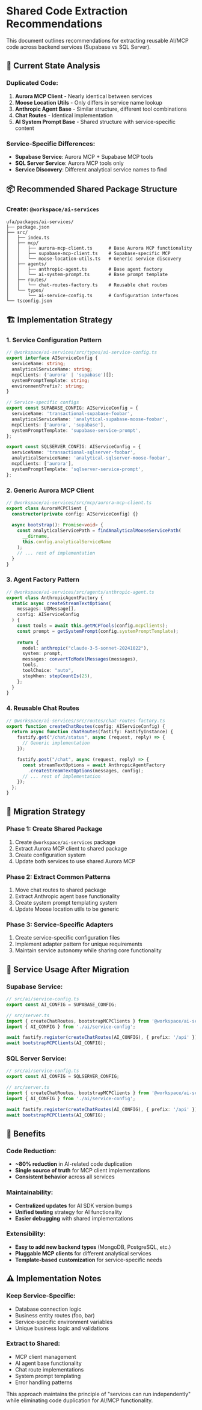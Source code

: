 # Shared Code Extraction Recommendations

This document outlines recommendations for extracting reusable AI/MCP code across backend services (Supabase vs SQL Server).

## 🎯 Current State Analysis

### Duplicated Code:
1. **Aurora MCP Client** - Nearly identical between services
2. **Moose Location Utils** - Only differs in service name lookup
3. **Anthropic Agent Base** - Similar structure, different tool combinations
4. **Chat Routes** - Identical implementation
5. **AI System Prompt Base** - Shared structure with service-specific content

### Service-Specific Differences:
- **Supabase Service**: Aurora MCP + Supabase MCP tools
- **SQL Server Service**: Aurora MCP tools only
- **Service Discovery**: Different analytical service names to find

## 📦 Recommended Shared Package Structure

### Create: `@workspace/ai-services`

```
ufa/packages/ai-services/
├── package.json
├── src/
│   ├── index.ts
│   ├── mcp/
│   │   ├── aurora-mcp-client.ts      # Base Aurora MCP functionality
│   │   ├── supabase-mcp-client.ts    # Supabase-specific MCP
│   │   └── moose-location-utils.ts   # Generic service discovery
│   ├── agents/
│   │   ├── anthropic-agent.ts        # Base agent factory
│   │   └── ai-system-prompt.ts       # Base prompt template
│   ├── routes/
│   │   └── chat-routes-factory.ts    # Reusable chat routes
│   └── types/
│       └── ai-service-config.ts      # Configuration interfaces
└── tsconfig.json
```

## 🏗️ Implementation Strategy

### 1. Service Configuration Pattern

```typescript
// @workspace/ai-services/src/types/ai-service-config.ts
export interface AIServiceConfig {
  serviceName: string;
  analyticalServiceName: string;
  mcpClients: ('aurora' | 'supabase')[];
  systemPromptTemplate: string;
  environmentPrefix?: string;
}

// Service-specific configs
export const SUPABASE_CONFIG: AIServiceConfig = {
  serviceName: 'transactional-supabase-foobar',
  analyticalServiceName: 'analytical-supabase-moose-foobar',
  mcpClients: ['aurora', 'supabase'],
  systemPromptTemplate: 'supabase-service-prompt',
};

export const SQLSERVER_CONFIG: AIServiceConfig = {
  serviceName: 'transactional-sqlserver-foobar', 
  analyticalServiceName: 'analytical-sqlserver-moose-foobar',
  mcpClients: ['aurora'],
  systemPromptTemplate: 'sqlserver-service-prompt',
};
```

### 2. Generic Aurora MCP Client

```typescript
// @workspace/ai-services/src/mcp/aurora-mcp-client.ts
export class AuroraMCPClient {
  constructor(private config: AIServiceConfig) {}
  
  async bootstrap(): Promise<void> {
    const analyticalServicePath = findAnalyticalMooseServicePath(
      __dirname, 
      this.config.analyticalServiceName
    );
    // ... rest of implementation
  }
}
```

### 3. Agent Factory Pattern

```typescript
// @workspace/ai-services/src/agents/anthropic-agent.ts
export class AnthropicAgentFactory {
  static async createStreamTextOptions(
    messages: UIMessage[],
    config: AIServiceConfig
  ) {
    const tools = await this.getMCPTools(config.mcpClients);
    const prompt = getSystemPrompt(config.systemPromptTemplate);
    
    return {
      model: anthropic("claude-3-5-sonnet-20241022"),
      system: prompt,
      messages: convertToModelMessages(messages),
      tools,
      toolChoice: "auto",
      stopWhen: stepCountIs(25),
    };
  }
}
```

### 4. Reusable Chat Routes

```typescript
// @workspace/ai-services/src/routes/chat-routes-factory.ts
export function createChatRoutes(config: AIServiceConfig) {
  return async function chatRoutes(fastify: FastifyInstance) {
    fastify.get("/chat/status", async (request, reply) => {
      // Generic implementation
    });

    fastify.post("/chat", async (request, reply) => {
      const streamTextOptions = await AnthropicAgentFactory
        .createStreamTextOptions(messages, config);
      // ... rest of implementation
    });
  };
}
```

## 🔄 Migration Strategy

### Phase 1: Create Shared Package
1. Create `@workspace/ai-services` package
2. Extract Aurora MCP client to shared package
3. Create configuration system
4. Update both services to use shared Aurora MCP

### Phase 2: Extract Common Patterns  
1. Move chat routes to shared package
2. Extract Anthropic agent base functionality
3. Create system prompt templating system
4. Update Moose location utils to be generic

### Phase 3: Service-Specific Adapters
1. Create service-specific configuration files
2. Implement adapter pattern for unique requirements
3. Maintain service autonomy while sharing core functionality

## 📁 Service Usage After Migration

### Supabase Service:
```typescript
// src/ai/service-config.ts
export const AI_CONFIG = SUPABASE_CONFIG;

// src/server.ts
import { createChatRoutes, bootstrapMCPClients } from '@workspace/ai-services';
import { AI_CONFIG } from './ai/service-config';

await fastify.register(createChatRoutes(AI_CONFIG), { prefix: '/api' });
await bootstrapMCPClients(AI_CONFIG);
```

### SQL Server Service:
```typescript
// src/ai/service-config.ts  
export const AI_CONFIG = SQLSERVER_CONFIG;

// src/server.ts
import { createChatRoutes, bootstrapMCPClients } from '@workspace/ai-services';
import { AI_CONFIG } from './ai/service-config';

await fastify.register(createChatRoutes(AI_CONFIG), { prefix: '/api' });
await bootstrapMCPClients(AI_CONFIG);
```

## 🎯 Benefits

### Code Reduction:
- **~80% reduction** in AI-related code duplication
- **Single source of truth** for MCP client implementations
- **Consistent behavior** across all services

### Maintainability:
- **Centralized updates** for AI SDK version bumps
- **Unified testing** strategy for AI functionality
- **Easier debugging** with shared implementations

### Extensibility:
- **Easy to add new backend types** (MongoDB, PostgreSQL, etc.)
- **Pluggable MCP clients** for different analytical services
- **Template-based customization** for service-specific needs

## ⚠️ Implementation Notes

### Keep Service-Specific:
- Database connection logic
- Business entity routes (foo, bar)
- Service-specific environment variables
- Unique business logic and validations

### Extract to Shared:
- MCP client management
- AI agent base functionality
- Chat route implementations  
- System prompt templating
- Error handling patterns

This approach maintains the principle of "services can run independently" while eliminating code duplication for AI/MCP functionality.